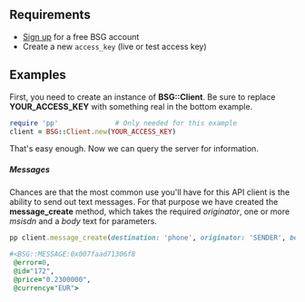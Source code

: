 Requirements
------------
- [Sign up](https://app.bsg.world) for a free BSG account
- Create a new `access_key` (live or test access key)

Examples
--------
First, you need to create an instance of **BSG::Client**. Be sure to replace **YOUR_ACCESS_KEY** with something real in the bottom example.

```ruby
require 'pp'              # Only needed for this example
client = BSG::Client.new(YOUR_ACCESS_KEY)
```

That's easy enough. Now we can query the server for information.


##### Messages
Chances are that the most common use you'll have for this API client is the ability to send out text messages. For that purpose we have created the **message_create** method, which takes the required *originator*, one or more *msisdn* and a *body* text for parameters.


```ruby
pp client.message_create(destination: 'phone', originator: 'SENDER', body: 'message text', msisdn: '380662341945', reference: 'MyReference')

#<BSG::MESSAGE:0x007faad71306f8
 @error=0,
 @id="172",
 @price="0.2300000",
 @currency="EUR">
```


